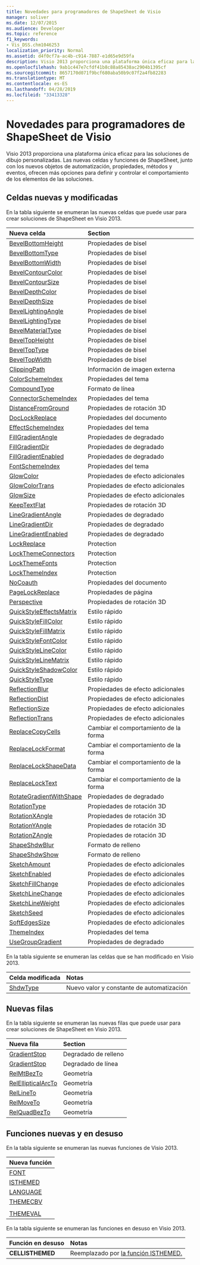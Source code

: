 ```yaml
---
title: Novedades para programadores de ShapeSheet de Visio
manager: soliver
ms.date: 12/07/2015
ms.audience: Developer
ms.topic: reference
f1_keywords:
- Vis_DSS.chm1046253
localization_priority: Normal
ms.assetid: d4f0cf7a-ac4b-c914-7887-e1d65e9d59fa
description: Visio 2013 proporciona una plataforma única eficaz para las soluciones de dibujo personalizadas. Las nuevas celdas y funciones de ShapeSheet, junto con los nuevos objetos, propiedades, métodos y eventos de Automatización, ofrecen más opciones para definir y controlar el comportamiento de los elementos de las soluciones.
ms.openlocfilehash: 9ab1c447e7cfdf41b8c88a85438ac2904b1395cf
ms.sourcegitcommit: 8657170d071f9bcf680aba50b9c07f2a4fb82283
ms.translationtype: MT
ms.contentlocale: es-ES
ms.lasthandoff: 04/28/2019
ms.locfileid: "33413328"
---
```

# <a name="whats-new-for-visio-shapesheet-developers"></a>Novedades para programadores de ShapeSheet de Visio

Visio 2013 proporciona una plataforma única eficaz para las soluciones de dibujo personalizadas. Las nuevas celdas y funciones de ShapeSheet, junto con los nuevos objetos de automatización, propiedades, métodos y eventos, ofrecen más opciones para definir y controlar el comportamiento de los elementos de las soluciones.
  
## <a name="new-and-changed-cells"></a>Celdas nuevas y modificadas
<a name="vis15_WhatsNew_Cells"> </a>

En la tabla siguiente se enumeran las nuevas celdas que puede usar para crear soluciones de ShapeSheet en Visio 2013.
  
|**Nueva celda**|**Section**|
|:-----|:-----|
|[BevelBottomHeight](bevelbottomheight-cell-bevel-properties-section.md) <br/> |Propiedades de bisel  <br/> |
|[BevelBottomType](bevelbottomtype-cell-bevel-properties-section.md) <br/> |Propiedades de bisel  <br/> |
|[BevelBottomWidth](bevelbottomwidth-cell-bevel-properties-section.md) <br/> |Propiedades de bisel  <br/> |
|[BevelContourColor](bevelcontourcolor-cell-bevel-properties-section.md) <br/> |Propiedades de bisel  <br/> |
|[BevelContourSize](bevelcontoursize-cell-bevel-properties-section.md) <br/> |Propiedades de bisel  <br/> |
|[BevelDepthColor](beveldepthcolor-cell-bevel-properties-section.md) <br/> |Propiedades de bisel  <br/> |
|[BevelDepthSize](beveldepthsize-cell-bevel-properties-section.md) <br/> |Propiedades de bisel  <br/> |
|[BevelLightingAngle](bevellightingangle-cell-bevel-properties-section.md) <br/> |Propiedades de bisel  <br/> |
|[BevelLightingType](bevellightingtype-cell-bevel-properties-section.md) <br/> |Propiedades de bisel  <br/> |
|[BevelMaterialType](bevelmaterialtype-cell-bevel-properties-section.md) <br/> |Propiedades de bisel  <br/> |
|[BevelTopHeight](beveltopheight-cell-bevel-properties-section.md) <br/> |Propiedades de bisel  <br/> |
|[BevelTopType](beveltoptype-cell-bevel-properties-section.md) <br/> |Propiedades de bisel  <br/> |
|[BevelTopWidth](beveltopwidth-cell-bevel-properties-section.md) <br/> |Propiedades de bisel  <br/> |
|[ClippingPath](clippingpath-cell-foreign-image-info-section.md) <br/> |Información de imagen externa  <br/> |
|[ColorSchemeIndex](colorschemeindex-cell-theme-properties-section.md) <br/> |Propiedades del tema  <br/> |
|[CompoundType](compoundtype-cell-line-format-section.md) <br/> |Formato de línea  <br/> |
|[ConnectorSchemeIndex](connectorschemeindex-cell-theme-properties-section.md) <br/> |Propiedades del tema  <br/> |
|[DistanceFromGround](distancefromground-cell-3-d-rotation-properties.md) <br/> |Propiedades de rotación 3D  <br/> |
|[DocLockReplace](doclockreplace-cell-document-properties-section.md) <br/> |Propiedades del documento  <br/> |
|[EffectSchemeIndex](effectschemeindex-cell-theme-properties-section.md) <br/> |Propiedades del tema  <br/> |
|[FillGradientAngle](fillgradientangle-cell-gradient-properties-section.md) <br/> |Propiedades de degradado  <br/> |
|[FillGradientDir](fillgradientdir-cell-gradient-properties-section.md) <br/> |Propiedades de degradado  <br/> |
|[FillGradientEnabled](fillgradientenabled-cell-gradient-properties-section.md) <br/> |Propiedades de degradado  <br/> |
|[FontSchemeIndex](fontschemeindex-cell-theme-properties-section.md) <br/> |Propiedades del tema  <br/> |
|[GlowColor](glowcolor-cell-additional-effect-properties-section.md) <br/> |Propiedades de efecto adicionales  <br/> |
|[GlowColorTrans](glowcolortrans-cell-additional-effect-properties-section.md) <br/> |Propiedades de efecto adicionales  <br/> |
|[GlowSize](glowsize-cell-additional-effect-properties-section.md) <br/> |Propiedades de efecto adicionales  <br/> |
|[KeepTextFlat](keeptextflat-cell-3-d-rotation-properties-section.md) <br/> |Propiedades de rotación 3D  <br/> |
|[LineGradientAngle](linegradientangle-cell-gradient-properties-section.md) <br/> |Propiedades de degradado  <br/> |
|[LineGradientDir](linegradientdir-cell-gradient-properties-section.md) <br/> |Propiedades de degradado  <br/> |
|[LineGradientEnabled](linegradientenabled-cell-gradient-properties-section.md) <br/> |Propiedades de degradado  <br/> |
|[LockReplace](lockreplace-cell-protection-section.md) <br/> |Protection  <br/> |
|[LockThemeConnectors](lockthemeconnectors-cell-protection-section.md) <br/> |Protection  <br/> |
|[LockThemeFonts](lockthemefonts-cell-protection-section.md) <br/> |Protection  <br/> |
|[LockThemeIndex](lockthemeindex-cell-protection-section.md) <br/> |Protection  <br/> |
|[NoCoauth](nocoauth-cell-document-properties-section.md) <br/> |Propiedades del documento  <br/> |
|[PageLockReplace](pagelockreplace-cell-page-properties-section.md) <br/> |Propiedades de página  <br/> |
|[Perspective](perspective-cell-3-d-rotation-properties-section.md) <br/> |Propiedades de rotación 3D  <br/> |
|[QuickStyleEffectsMatrix](quickstyleeffectsmatrix-cell-quick-style-section.md) <br/> |Estilo rápido  <br/> |
|[QuickStyleFillColor](quickstylefillcolor-cell-quick-style-section.md) <br/> |Estilo rápido  <br/> |
|[QuickStyleFillMatrix](quickstylefillmatrix-cell-quick-style-section.md) <br/> |Estilo rápido  <br/> |
|[QuickStyleFontColor](quickstylefontcolor-cell-quick-style-section.md) <br/> |Estilo rápido  <br/> |
|[QuickStyleLineColor](quickstylelinecolor-cell-quick-style-section.md) <br/> |Estilo rápido  <br/> |
|[QuickStyleLineMatrix](quickstylelinematrix-cell-quick-style-section.md) <br/> |Estilo rápido  <br/> |
|[QuickStyleShadowColor](quickstyleshadowcolor-cell-quick-style-section.md) <br/> |Estilo rápido  <br/> |
|[QuickStyleType](quickstyletype-cell-quick-style-section.md) <br/> |Estilo rápido  <br/> |
|[ReflectionBlur](reflectionblur-cell-additional-effect-properties-section.md) <br/> |Propiedades de efecto adicionales  <br/> |
|[ReflectionDist](reflectiondist-cell-additional-effect-properties-section.md) <br/> |Propiedades de efecto adicionales  <br/> |
|[ReflectionSize](reflectionsize-cell-additional-effect-properties-section.md) <br/> |Propiedades de efecto adicionales  <br/> |
|[ReflectionTrans](reflectiontrans-cell-additional-effect-properties-section.md) <br/> |Propiedades de efecto adicionales  <br/> |
|[ReplaceCopyCells](replacecopycells-cell-change-shape-behavior-section.md) <br/> |Cambiar el comportamiento de la forma  <br/> |
|[ReplaceLockFormat](replacelockformat-cell-change-shape-behavior-section.md) <br/> |Cambiar el comportamiento de la forma  <br/> |
|[ReplaceLockShapeData](replacelockshapedata-cell-change-shape-behavior-section.md) <br/> |Cambiar el comportamiento de la forma  <br/> |
|[ReplaceLockText](replacelocktext-cell-change-shape-behavior-section.md) <br/> |Cambiar el comportamiento de la forma  <br/> |
|[RotateGradientWithShape](rotategradientwithshape-cell-gradient-properties-section.md) <br/> |Propiedades de degradado  <br/> |
|[RotationType](rotationtype-cell-3-d-rotation-properties-section.md) <br/> |Propiedades de rotación 3D  <br/> |
|[RotationXAngle](rotationxangle-cell-3-d-rotation-properties-section.md) <br/> |Propiedades de rotación 3D  <br/> |
|[RotationYAngle](rotationyangle-cell-3-d-rotation-properties-section.md) <br/> |Propiedades de rotación 3D  <br/> |
|[RotationZAngle](rotationzangle-cell-3-d-rotation-properties-section.md) <br/> |Propiedades de rotación 3D  <br/> |
|[ShapeShdwBlur](shapeshdwblur-cell-fill-format-section.md) <br/> |Formato de relleno  <br/> |
|[ShapeShdwShow](shapeshdwshow-cell-fill-format-section.md) <br/> |Formato de relleno  <br/> |
|[SketchAmount](sketchamount-cell-additional-effect-properties-section.md) <br/> |Propiedades de efecto adicionales  <br/> |
|[SketchEnabled](sketchenabled-cell-additional-effect-properties-section.md) <br/> |Propiedades de efecto adicionales  <br/> |
|[SketchFillChange](sketchfillchange-cell-additional-effect-properties-section.md) <br/> |Propiedades de efecto adicionales  <br/> |
|[SketchLineChange](sketchlinechange-cell-additional-effect-properties-section.md) <br/> |Propiedades de efecto adicionales  <br/> |
|[SketchLineWeight](sketchlineweight-cell-additional-effect-properties-section.md) <br/> |Propiedades de efecto adicionales  <br/> |
|[SketchSeed](sketchseed-cell-additional-effect-properties-section.md) <br/> |Propiedades de efecto adicionales  <br/> |
|[SoftEdgesSize](softedgessize-cell-additional-effect-properties-section.md) <br/> |Propiedades de efecto adicionales  <br/> |
|[ThemeIndex](themeindex-cell-theme-properties-section.md) <br/> |Propiedades del tema  <br/> |
|[UseGroupGradient](usegroupgradient-cell-gradient-properties-section.md) <br/> |Propiedades de degradado  <br/> |
   
En la tabla siguiente se enumeran las celdas que se han modificado en Visio 2013.
  
|**Celda modificada**|**Notas**|
|:-----|:-----|
|[ShdwType](shdwtype-cell-page-properties-section.md) <br/> |Nuevo valor y constante de automatización  <br/> |
   
## <a name="new-rows"></a>Nuevas filas
<a name="vis15_WhatsNew_Rows"> </a>

En la tabla siguiente se enumeran las nuevas filas que puede usar para crear soluciones de ShapeSheet en Visio 2013.
  
|**Nueva fila**|**Section**|
|:-----|:-----|
|[GradientStop](gradient-stop-row-fill-gradient-section.md) <br/> |Degradado de relleno  <br/> |
|[GradientStop](gradient-stop-row-line-gradient-section.md) <br/> |Degradado de línea  <br/> |
|[RelMtBezTo](relcubbezto-row-geometry-section.md) <br/> |Geometría  <br/> |
|[RelEllipticalArcTo](relellipticalarcto-row-geometry-section.md) <br/> |Geometría  <br/> |
|[RelLineTo](rellineto-row-geometry-section.md) <br/> |Geometría  <br/> |
|[RelMoveTo](relmoveto-row-geometry-section.md) <br/> |Geometría  <br/> |
|[RelQuadBezTo](relquadbezto-row-geometry-section.md) <br/> |Geometría  <br/> |
   
## <a name="new-and-deprecated-functions"></a>Funciones nuevas y en desuso
<a name="vis15_WhatsNew_Functions"> </a>

En la tabla siguiente se enumeran las nuevas funciones de Visio 2013.
  
|**Nueva función**|
|:-----|
|[FONT](font-function.md) <br/> |
|[ISTHEMED](isthemed-function.md) <br/> |
|[LANGUAGE](language-function.md) <br/> |
|[THEMECBV](themecbv-function.md) <br/> |
||
|[THEMEVAL](themeval-function.md) <br/> |
   
En la tabla siguiente se enumeran las funciones en desuso en Visio 2013.
  
|**Función en desuso**|**Notas**|
|:-----|:-----|
|**CELLISTHEMED** <br/> |Reemplazado por [la función ISTHEMED.](isthemed-function.md)  <br/> |
   

